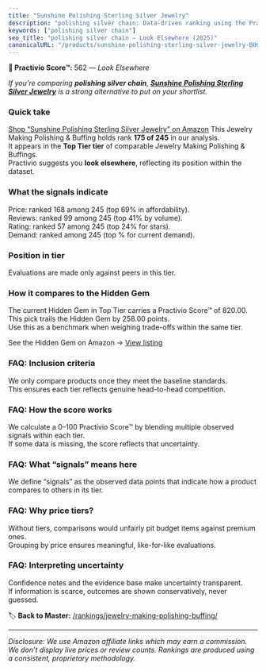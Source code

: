 ```yaml
---
title: "Sunshine Polishing Sterling Silver Jewelry"
description: "polishing silver chain: Data-driven ranking using the Practivio Score™. Positioned by quality, value, demand, findability, momentum."
keywords: ["polishing silver chain"]
seo_title: "polishing silver chain — Look Elsewhere (2025)"
canonicalURL: "/products/sunshine-polishing-sterling-silver-jewelry-B00TSS48X0/"
---
```


**🚫 Practivio Score™:** 562 — _Look Elsewhere_


*If you're comparing **polishing silver chain**, **[Sunshine Polishing Sterling Silver Jewelry](https://www.amazon.com/dp/B00TSS48X0?tag=practivio-20)** is a strong alternative to put on your shortlist.*
### Quick take
[Shop “Sunshine Polishing Sterling Silver Jewelry” on Amazon](https://www.amazon.com/dp/B00TSS48X0?tag=practivio-20)
This Jewelry Making Polishing & Buffing holds rank **175 of 245** in our analysis.  
It appears in the **Top Tier tier** of comparable Jewelry Making Polishing & Buffings.  
Practivio suggests you **look elsewhere**, reflecting its position within the dataset.

### What the signals indicate
Price: ranked 168 among 245 (top 69% in affordability).  
Reviews: ranked 99 among 245 (top 41% by volume).  
Rating: ranked 57 among 245 (top 24% for stars).  
Demand: ranked  among 245 (top % for current demand).

### Position in tier
Evaluations are made only against peers in this tier.

### How it compares to the Hidden Gem
The current Hidden Gem in Top Tier carries a Practivio Score™ of 820.00.  
This pick trails the Hidden Gem by 258.00 points.  
Use this as a benchmark when weighing trade-offs within the same tier.  

See the Hidden Gem on Amazon → [View listing](https://www.amazon.com/dp/B09GK5376X?tag=practivio-20)

### FAQ: Inclusion criteria
We only compare products once they meet the baseline standards.  
This ensures each tier reflects genuine head-to-head competition.

### FAQ: How the score works
We calculate a 0–100 Practivio Score™ by blending multiple observed signals within each tier.  
If some data is missing, the score reflects that uncertainty.

### FAQ: What “signals” means here
We define “signals” as the observed data points that indicate how a product compares to others in its tier.

### FAQ: Why price tiers?
Without tiers, comparisons would unfairly pit budget items against premium ones.  
Grouping by price ensures meaningful, like-for-like evaluations.

### FAQ: Interpreting uncertainty
Confidence notes and the evidence base make uncertainty transparent.  
If information is scarce, outcomes are shown conservatively, never guessed.


🏷️ **Back to Master:** [/rankings/jewelry-making-polishing-buffing/](/rankings/jewelry-making-polishing-buffing/)

---
_Disclosure: We use Amazon affiliate links which may earn a commission. We don’t display live prices or review counts. Rankings are produced using a consistent, proprietary methodology._
